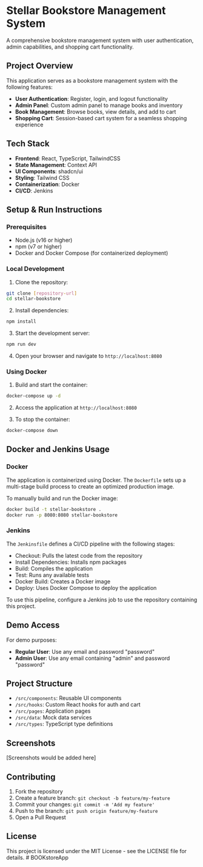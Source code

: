 
# Stellar Bookstore Management System

A comprehensive bookstore management system with user authentication, admin capabilities, and shopping cart functionality.

## Project Overview

This application serves as a bookstore management system with the following features:

- **User Authentication**: Register, login, and logout functionality
- **Admin Panel**: Custom admin panel to manage books and inventory
- **Book Management**: Browse books, view details, and add to cart
- **Shopping Cart**: Session-based cart system for a seamless shopping experience

## Tech Stack

- **Frontend**: React, TypeScript, TailwindCSS
- **State Management**: Context API
- **UI Components**: shadcn/ui
- **Styling**: Tailwind CSS
- **Containerization**: Docker
- **CI/CD**: Jenkins

## Setup & Run Instructions

### Prerequisites

- Node.js (v16 or higher)
- npm (v7 or higher)
- Docker and Docker Compose (for containerized deployment)

### Local Development

1. Clone the repository:
```bash
git clone [repository-url]
cd stellar-bookstore
```

2. Install dependencies:
```bash
npm install
```

3. Start the development server:
```bash
npm run dev
```

4. Open your browser and navigate to `http://localhost:8080`

### Using Docker

1. Build and start the container:
```bash
docker-compose up -d
```

2. Access the application at `http://localhost:8080`

3. To stop the container:
```bash
docker-compose down
```

## Docker and Jenkins Usage

### Docker

The application is containerized using Docker. The `Dockerfile` sets up a multi-stage build process to create an optimized production image.

To manually build and run the Docker image:
```bash
docker build -t stellar-bookstore .
docker run -p 8080:8080 stellar-bookstore
```

### Jenkins

The `Jenkinsfile` defines a CI/CD pipeline with the following stages:
- Checkout: Pulls the latest code from the repository
- Install Dependencies: Installs npm packages
- Build: Compiles the application
- Test: Runs any available tests
- Docker Build: Creates a Docker image
- Deploy: Uses Docker Compose to deploy the application

To use this pipeline, configure a Jenkins job to use the repository containing this project.

## Demo Access

For demo purposes:
- **Regular User**: Use any email and password "password"
- **Admin User**: Use any email containing "admin" and password "password"

## Project Structure

- `/src/components`: Reusable UI components
- `/src/hooks`: Custom React hooks for auth and cart
- `/src/pages`: Application pages
- `/src/data`: Mock data services
- `/src/types`: TypeScript type definitions

## Screenshots

[Screenshots would be added here]

## Contributing

1. Fork the repository
2. Create a feature branch: `git checkout -b feature/my-feature`
3. Commit your changes: `git commit -m 'Add my feature'`
4. Push to the branch: `git push origin feature/my-feature`
5. Open a Pull Request

## License

This project is licensed under the MIT License - see the LICENSE file for details.
#   B O O K s t o r e A p p  
 